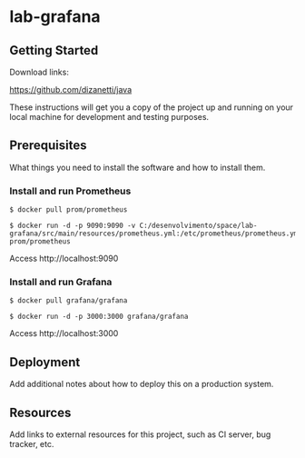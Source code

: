 # lab-grafana

## Getting Started

Download links:

https://github.com/dizanetti/java

These instructions will get you a copy of the project up and running on your local machine for development and testing purposes.

## Prerequisites

What things you need to install the software and how to install them.

### Install and run Prometheus
```
$ docker pull prom/prometheus

$ docker run -d -p 9090:9090 -v C:/desenvolvimento/space/lab-grafana/src/main/resources/prometheus.yml:/etc/prometheus/prometheus.yml prom/prometheus
```
Access http://localhost:9090

### Install and run Grafana
```
$ docker pull grafana/grafana

$ docker run -d -p 3000:3000 grafana/grafana
```
Access http://localhost:3000

## Deployment

Add additional notes about how to deploy this on a production system.

## Resources

Add links to external resources for this project, such as CI server, bug tracker, etc.
